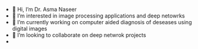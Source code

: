- 👋 Hi, I’m Dr. Asma Naseer
- 👀 I’m interested in image processing applications and deep netowrks
- 🌱 I’m currently working on computer aided diagnosis of deseases using digital images
- 💞️ I’m looking to collaborate on deep netwrok projects
-

<!---
AsmaNaseer/AsmaNaseer is a ✨ special ✨ repository because its `README.md` (this file) appears on your GitHub profile.
You can click the Preview link to take a look at your changes.
--->
